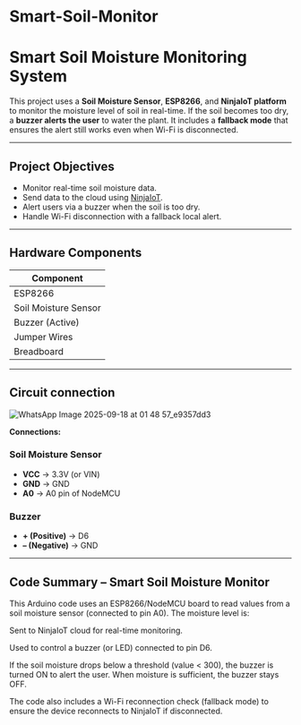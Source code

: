 # Smart-Soil-Monitor
# Smart Soil Moisture Monitoring System

This project uses a **Soil Moisture Sensor**, **ESP8266**, and **NinjaIoT platform** to monitor the moisture level of soil in real-time. If the soil becomes too dry, a **buzzer alerts the user** to water the plant. It includes a **fallback mode** that ensures the alert still works even when Wi-Fi is disconnected.

---

## Project Objectives

- Monitor real-time soil moisture data.
- Send data to the cloud using [NinjaIoT](https://iot.roboninja.in/).
- Alert users via a buzzer when the soil is too dry.
- Handle Wi-Fi disconnection with a fallback local alert.

---

## Hardware Components

| Component            
|----------------------
| ESP8266    
| Soil Moisture Sensor
| Buzzer (Active)      
| Jumper Wires         
| Breadboard          

---

## Circuit connection

![WhatsApp Image 2025-09-18 at 01 48 57_e9357dd3](https://github.com/user-attachments/assets/863598ba-1c0f-4bf0-9a87-f12a088c8320)

**Connections:**

### Soil Moisture Sensor
- **VCC** → 3.3V (or VIN)
- **GND** → GND
- **A0** → A0 pin of NodeMCU

### Buzzer
- **+ (Positive)** → D6
- **– (Negative)** → GND

---

## Code Summary – Smart Soil Moisture Monitor


This Arduino code uses an ESP8266/NodeMCU board to read values from a soil moisture sensor (connected to pin A0). The moisture level is:

Sent to NinjaIoT cloud for real-time monitoring.

Used to control a buzzer (or LED) connected to pin D6.

If the soil moisture drops below a threshold (value < 300), the buzzer is turned ON to alert the user. When moisture is sufficient, the buzzer stays OFF.

The code also includes a Wi-Fi reconnection check (fallback mode) to ensure the device reconnects to NinjaIoT if disconnected.
